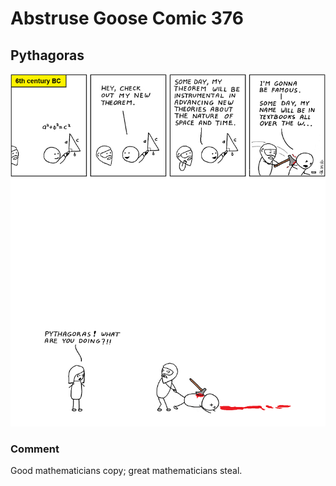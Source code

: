 # Abstruse Goose Comic 376
## Pythagoras

![image](publish_perish_Pythagoras.png)
### Comment
Good mathematicians copy; great mathematicians steal.
